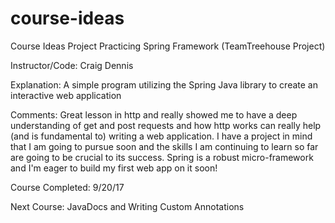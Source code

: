 # course-ideas
Course Ideas Project Practicing Spring Framework (TeamTreehouse Project)

Instructor/Code: Craig Dennis

Explanation: A simple program utilizing the Spring Java library to create an interactive web application

Comments: Great lesson in http and really showed me to have a deep understanding of get and post requests
and how http works can really help (and is fundamental to) writing a web application. I have a project in
mind that I am going to pursue soon and the skills I am continuing to learn so far are going to be crucial
to its success. Spring is a robust micro-framework and I'm eager to build my first web app on it soon!

Course Completed: 9/20/17

Next Course: JavaDocs and Writing Custom Annotations
